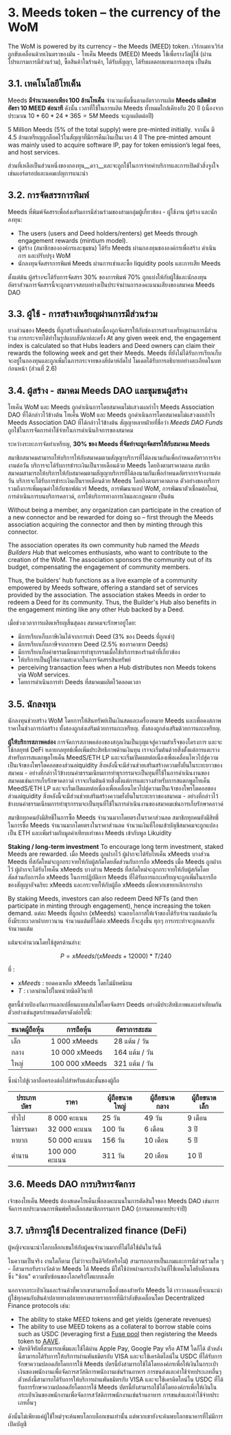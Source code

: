 # 3. Meeds token – the currency of the WoM

The WoM is powered by its currency – the Meeds (MEED) token. เวิร์กเมทาเวิร์สถูกขับเคลื่อนด้วยเงินตราของมัน - โทเค็น Meeds (MEED) Meeds ใช้เพื่อรางวัลผู้ใช้ (ผ่านโปรแกรมการมีส่วนร่วม), ซื้อสินค้าในร้านค้า, ได้รับสัญญา, ได้รับผลตอบแทนการลงทุน เป็นต้น

## 3.1. เทคโนโลยีโทเค็น

Meeds **มีจำนวนออกเพียง 100 ล้านโทเค็น** จำนวนเพิ่มขึ้นตามอัตราการผลิต **Meeds ผลิตด้วยอัตรา 10 MEED ต่อนาที** ดังนั้น เวลาที่ใช้ในการผลิต Meeds ทั้งหมดใกล้เคียงกับ 20 ปี (เนื่องจากประมาณ $10*60*24 * 365 = 5M$ Meeds จะถูกผลิตต่อปี)

5 Million Meeds (5% of the total supply) were pre-minted initially. จากนั้น มี 4.5 ล้านเหรียญถูกล็อคไว้ในสัญญาที่มีการคืนเงินเป็นเวลา 4 ปี The pre-minted amount was mainly used to acquire software IP, pay for token emission’s legal fees, and host services.

ส่วนที่เหลือเป็นส่วนหนึ่งของกองทุน__ดาว__และจะถูกใช้ในการจ่ายค่าบริการและการเปิดตัวสิ่งจูงใจเช่นแอร์ดรอปและแคมเปญการแนะนำ


## 3.2. การจัดสรรการพิมพ์

Meeds ที่พิมพ์จัดสรรเพื่อส่งเสริมการมีส่วนร่วมของสามกลุ่มผู้เกี่ยวข้อง - ผู้ใช้งาน ผู้สร้าง และนักลงทุน:

- The users (users and Deed holders/renters) get Meeds through engagement rewards (mintium model).
- ผู้สร้าง (สมาชิกขององค์กรและชุมชน) ได้รับ Meeds ผ่านกองทุนขององค์กรเพื่อสร้าง ดำเนินการ และปรับปรุง WoM
- นักลงทุนจัดสรรการพิมพ์ Meeds ผ่านการเช่าและซื้อ liquidity pools และการเสีย Meeds

ตั้งแต่ต้น ผู้สร้างจะได้รับการจัดสรร 30% ของการพิมพ์ 70% ถูกแบ่งให้กับผู้ใช้และนักลงทุน อัตราส่วนการจัดสรรนี้จะถูกตรวจสอบอย่างเป็นประจำผ่านการลงคะแนนเสียงของสมาคม Meeds DAO

## 3.3. ผู้ใช้ - การสร้างเหรียญผ่านการมีส่วนร่วม

บางส่วนของ Meeds ที่ถูกสร้างขึ้นอย่างต่อเนื่องถูกจัดสรรให้กับช่องการสร้างเหรียญผ่านการมีส่วนร่วม การกระจายได้ทำในรูปแบบสัปดาห์ละครั้ง At any given week end, the engagement index is calculated so that Hubs leaders and Deed owners can claim their rewards the following week and get their Meeds. Meeds ที่ยังไม่ได้รับการเรียกเก็บจะอยู่ในกองทุนและถูกเพิ่มในการกระจายของสัปดาห์ถัดไป โมเดลได้รับการอธิบายอย่างละเอียดในบทก่อนหน้า (ส่วนที่ 2.6)

## 3.4. ผู้สร้าง - สมาคม Meeds DAO และชุมชนผู้สร้าง

โทเค็น WoM และ Meeds ถูกดำเนินการโดยสมาคมไม่แสวงผลกำไร Meeds Association DAO ที่ได้กล่าวไว้ข้างต้น โทเค็น WoM และ Meeds ถูกดำเนินการโดยสมาคมไม่แสวงผลกำไร Meeds Association DAO ที่ได้กล่าวไว้ข้างต้น สัญญาหลายฝ่ายที่ชื่อว่า _Meeds DAO Funds_ ถูกใช้ในการจัดการค่าใช้จ่ายในการดำเนินกิจการของสมาคม

ระหว่างระยะการจัดทำเหรียญ, **30% ของ Meeds ที่จัดทำจะถูกจัดสรรให้กับสมาคม Meeds**

สมาชิกสมาคมสามารถให้บริการให้กับสมาคมตามสัญญาบริการที่ได้ลงนามกันเพื่อกำหนดอัตราการจ้างงานต่อวัน บริการจะได้รับการชำระเงินเป็นรายเดือนด้วย Meeds โดยอิงตามราคาตลาด สมาชิกสมาคมสามารถให้บริการให้กับสมาคมตามสัญญาบริการที่ได้ลงนามกันเพื่อกำหนดอัตราการจ้างงานต่อวัน บริการจะได้รับการชำระเงินเป็นรายเดือนด้วย Meeds โดยอิงตามราคาตลาด ตัวอย่างของบริการรวมถึงการเพิ่มคุณค่าให้กับซอฟต์แวร์ Meeds, การพัฒนาแอป WoM, การพัฒนาตัวเชื่อมต่อใหม่, การดำเนินการบนบริการคลาวด์, การให้บริการทางการเงินและกฎหมาย เป็นต้น

Without being a member, any organization can participate in the creation of a new connector and be rewarded for doing so – first through the Meeds association acquiring the connector and then by minting through this connector.

The association operates its own community hub named the _Meeds Builders Hub_ that welcomes enthusiasts, who want to contribute to the creation of the WoM. The association sponsors the community out of its budget, compensating the engagement of community members.

Thus, the builders' hub functions as a live example of a community empowered by Meeds software, offering a standard set of services provided by the association. The association stakes Meeds in order to redeem a Deed for its community. Thus, the Builder's Hub also benefits in the engagement minting like any other Hub backed by a Deed.

เมื่อช่วงเวลาการผลิตเหรียญสิ้นสุดลง สมาคมจะรักษาอยู่โดย:

- มีการเรียกเก็บภาษีเงินได้จากการเช่า Deed (3% ของ Deeds ที่ถูกเช่า)
- มีการเรียกเก็บภาษีจากการขาย Deed (2.5% ของราคาขาย Deeds)
- มีการเรียกเก็บค่าธรรมเนียมการทำธุรกรรมเมื่อใช้บริการของร้านค้าที่เกี่ยวข้อง
- ให้บริการเป็นผู้ให้ความสะดวกในการจัดสรรสินทรัพย์
- perceiving transaction fees when a Hub distributes non Meeds tokens via WoM services.
- โดยการดำเนินการทำ Deeds ที่สมาคมผลิตไว้ตลอดเวลา


## 3.5. นักลงทุน

นักลงทุนช่วยสร้าง WoM โดยการให้สินทรัพย์เป็นเงินสดและเครื่องหมาย Meeds และเพื่อคงสภาพราคาในช่วงการก่อสร้าง ทั้งสองถูกส่งเสริมด้วยการแกะเหรียญ. ทั้งสองถูกส่งเสริมด้วยการแกะเหรียญ.

**ผู้ให้บริการสภาพคล่อง** การจัดการสภาพคล่องของสกุลเงินเป็นกุญแจสู่ความสำเร็จของโครงการ และจะใช้กลยุทธ์ DeFi หลายกลยุทธ์เพื่อเพิ่มประสิทธิภาพด้านเงินทุน เราจะเริ่มต้นด้วยสิ่งตั้งแต่การแตะรางสำหรับการสแตกพูลโทเค็น MeedS/ETH LP และจะเริ่มเปิดเผยต่อเนื่องเพื่อเคลื่อนไหวไปสู่ความเป็นเจ้าของโพรโตคอลของส่วนลiquidity สิ่งหลังนี้จะมีส่วนช่วยเสริมสร้างความยั่งยืนในระยะยาวของสมาคม - อย่างที่กล่าวไว้ข้างบนค่าธรรมเนียมการทำธุรกรรมจะเป็นทุนที่ใช้ในการดำเนินงานของสมาคมเช่นการเก็บรักษาคลาวด์ เราจะเริ่มต้นด้วยสิ่งตั้งแต่การแตะรางสำหรับการสแตกพูลโทเค็น MeedS/ETH LP และจะเริ่มเปิดเผยต่อเนื่องเพื่อเคลื่อนไหวไปสู่ความเป็นเจ้าของโพรโตคอลของส่วนลiquidity สิ่งหลังนี้จะมีส่วนช่วยเสริมสร้างความยั่งยืนในระยะยาวของสมาคม - อย่างที่กล่าวไว้ข้างบนค่าธรรมเนียมการทำธุรกรรมจะเป็นทุนที่ใช้ในการดำเนินงานของสมาคมเช่นการเก็บรักษาคลาวด์

สมาชิกทุกคนยังมีสิทธิ์ในการซื้อ Meeds จำนวนมากโดยตรงในราคาส่วนลด สมาชิกทุกคนยังมีสิทธิ์ในการซื้อ Meeds จำนวนมากโดยตรงในราคาส่วนลด จำนวนเงินที่โอนเข้าบัญชีสมาคมจะถูกแปลงเป็น ETH และเพิ่มร่วมกับมูลค่าเทียบเท่าของ Meeds เข้ากับพูล Likuidity

**Staking / long-term investment** To encourage long term investment, staked Meeds are rewarded. เมื่อ Meeds ถูกฝากไว้ ผู้ฝากจะได้รับโทเค็น xMeeds บางส่วน Meeds ที่สกัดใหม่จะถูกกระจายให้กับผู้สกัดโดยสัดส่วนกับการถือ xMeeds เมื่อ Meeds ถูกฝากไว้ ผู้ฝากจะได้รับโทเค็น xMeeds บางส่วน Meeds ที่สกัดใหม่จะถูกกระจายให้กับผู้สกัดโดยสัดส่วนกับการถือ xMeeds ในการปฏิบัติการ Meeds ที่ได้รับการแกะเหรียญจะถูกเพิ่มในการถือของสัญญาอัจฉริยะ xMeeds และกระจายให้กับผู้ถือ xMeeds เมื่อพวกเขายกเลิกการฝาก

By staking Meeds, investors can also redeem Deed NFTs (and then participate in minting through engagement), hence increasing the token demand. แต่ละ Meeds ที่ถูกฝาก (xMeeds) จะมอบโอกาสให้เจ้าของได้รับจำนวนแต้มต่อวัน ยิ่งมีระยะเวลาฝากยาวนาน จำนวนแต้มที่ได้ต่อ xMeeds ก็จะสูงขึ้น ทุกๆ การกระทำจะถูกแลกกับจำนวนแต้ม

แต้มจะคำนวณโดยใช้สูตรด้านล่าง:

 $$ P = xMeeds / (xMeeds + 12000) * T / 240 $$

 ที่ :

- $xMeeds$ : ยอดคงเหลือ xMeeds โดยไม่มีทศนิยม
- $T$ : เวลาผ่านไปในหน่วยมิลลิวินาที

สูตรนี้ช่วยป้องกันการแลกเปลี่ยนแบบเล่นไพ่โดยจัดสรร Deeds อย่างมีประสิทธิภาพและเท่าเทียมกัน ตัวอย่างเช่นสูตรกำหนดอัตราดังต่อไปนี้:

| **ขนาดผู้ถือหุ้น** | **การถือหุ้น** | **อัตราการสะสม** |
| ------------------ | -------------- | ---------------- |
| เล็ก               | 1 000 xMeeds   | 28 แต้ม / วัน    |
| กลาง               | 10 000 xMeeds  | 164 แต้ม / วัน   |
| ใหญ่               | 100 000 xMeeds | 321 แต้ม / วัน   |


ซึ่งนำไปสู่เวลาถือครองต่อไปสำหรับแต่ละชั้นของผู้ถือ

| **ประเภทบัตร** | **ราคา**      | **ผู้ถือขนาดใหญ่** | **ผู้ถือขนาดกลาง** | **ผู้ถือขนาดเล็ก** |
| -------------- | ------------- | ------------------ | ------------------ | ------------------ |
| ทั่วไป         | 8 000 คะแนน   | 25 วัน             | 49 วัน             | 9 เดือน            |
| ไม่ธรรมดา      | 32 000 คะแนน  | 100 วัน            | 6 เดือน            | 3 ปี               |
| หายาก          | 50 000 คะแนน  | 156 วัน            | 10 เดือน           | 5 ปี               |
| ตำนาน          | 100 000 คะแนน | 311 วัน            | 20 เดือน           | 10 ปี              |

## 3.6. Meeds DAO การบริหารจัดการ

เจ้าของโทเค็น Meeds ต้องสเตคโทเค็นเพื่อลงคะแนนในการตัดสินใจของ Meeds DAO เช่นการจัดการงบประมาณการพิมพ์หรือเลือกสมาชิกกรรมการ DAO (การมอบหมายประจำปี)

## 3.7. บริการผู้ใช้ Decentralized finance (DeFi)

ผู้หญิงจะแนะนำโลกบล็อกเชนให้กับผู้คนจำนวนมากที่ไม่ได้ใช้มันในวันนี้

ในความเป็นจริง งานใดก็ตาม (ไม่ว่าจะเป็นดิจิทัลหรือไม่) สามารถกลายเป็นเกมและการมีส่วนร่วมใด ๆ - ก็สามารถรับรางวัลด้วย Meeds ได้ Meeds มีให้ใช้ง่ายผ่านกระเป๋าเงินที่ใช้เทคโนโลยีบล็อกเชนซึ่ง "ซ้อน" ความซับซ้อนของโลกคริปโตแบบเฉลี่ย

นอกจากกระเป๋าเงินและร้านค้าที่พวกเขาสามารถซื้อสิ่งของสำหรับ Meeds ได้ เราวางแผนที่จะแนะนำผู้ใช้ทุกคนกับสินค้าปลายทางปลายทางหลายรายการที่มีกำลังขับเคลื่อนโดย Decentralized Finance protocols เช่น:

- The ability to stake MEED tokens and get yields (generate revenues)
- The ability to use MEED tokens as a collateral to borrow stable coins such as USDC (leveraging first a [Fuse pool](https://app.rari.capital/fuse) then registering the Meeds token to [AAVE](https://aave.com/).
- บัตรดิจิทัลที่สามารถเพิ่มและใช้ได้ผ่าน Apple Pay, Google Pay หรือ ATM ใดก็ได้ ตัวหลังนี้สามารถได้รับการให้บริการผ่านพันธมิตรกับ VISA และจะใช้เครดิตไลน์ใน USDC ที่ได้รับการรักษาความปลอดภัยโดยการใช้ Meeds บัตรนี้ยังสามารถใช้ได้โดยองค์กรเพื่อให้เงินในกระเป๋าเงินของพนักงานเพื่อจัดการสวัสดิการพนักงานเช่นร้านอาหาร การขนส่งและค่าใช้จ่ายประเภทอื่นๆ ตัวหลังนี้สามารถได้รับการให้บริการผ่านพันธมิตรกับ VISA และจะใช้เครดิตไลน์ใน USDC ที่ได้รับการรักษาความปลอดภัยโดยการใช้ Meeds บัตรนี้ยังสามารถใช้ได้โดยองค์กรเพื่อให้เงินในกระเป๋าเงินของพนักงานเพื่อจัดการสวัสดิการพนักงานเช่นร้านอาหาร การขนส่งและค่าใช้จ่ายประเภทอื่นๆ

ดังนั้นไม่เพียงแค่ผู้ใช้ใหม่ๆจะค้นพบโลกบล็อกเชนเท่านั้น แต่พวกเขายังจะค้นพบโลกธนาคารที่ไม่มีการเปิดบัญชี

 
